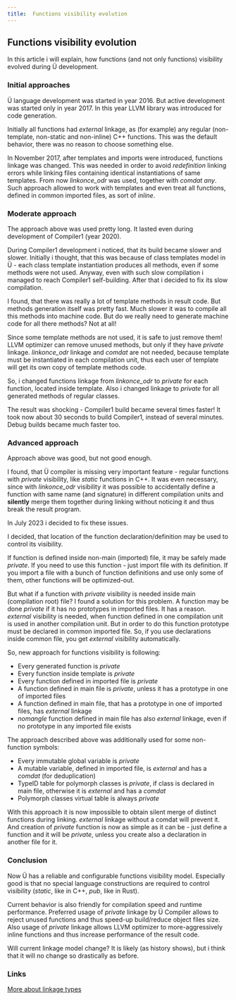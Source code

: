 ```yaml
---
title:  Functions visibility evolution
---
```


## Functions visibility evolution

In this article i will explain, how functions (and not only functions) visibility evolved during Ü development.


### Initial approaches

Ü language development was started in year 2016.
But active development was started only in year 2017.
In this year LLVM library was introduced for code generation.

Initially all functions had _external_ linkage, as (for example) any regular (non-template, non-static and non-inline) C++ functions.
This was the default behavior, there was no reason to choose something else.

In November 2017, after templates and imports were introduced, functions linkage was changed.
This was needed in order to avoid _redefinition_ linking errors while linking files containing identical instantiations of same templates.
From now _linkonce_odr_ was used, together with _comdat any_.
Such approach allowed to work with templates and even treat all functions, defined in common imported files, as sort of _inline_.


### Moderate approach

The approach above was used pretty long.
It lasted even during development of Compiler1 (year 2020).

During Compiler1 development i noticed, that its build became slower and slower.
Initially i thought, that this was because of class templates model in Ü - each class template instantiation produces all methods, even if some methods were not used.
Anyway, even with such slow compilation i managed to reach Compiler1 self-building.
After that i decided to fix its slow compilation.

I found, that there was really a lot of template methods in result code.
But methods generation itself was pretty fast.
Much slower it was to compile all this methods into machine code.
But do we really need to generate machine code for all there methods?
Not at all!

Since some template methods are not used, it is safe to just remove them!
LLVM optimizer can remove unused methods, but only if they have _private_ linkage.
_linkonce_odr_ linkage and _comdat_ are not needed, because template must be instantiated in each compilation unit, thus each user of template will get its own copy of template methods code.

So, i changed functions linkage from _linkonce_odr_ to _private_ for each function, located inside template.
Also i changed linkage to _private_ for all generated methods of regular classes.

The result was shocking - Compiler1 build became several times faster!
It took now about 30 seconds to build Compiler1, instead of several minutes.
Debug builds became much faster too.


### Advanced approach

Approach above was good, but not good enough.

I found, that Ü compiler is missing very important feature - regular functions with _private_ visibility, like _static_ functions in C++.
It was even necessary, since with _linkonce_odr_ visibility it was possible to accidentally define a function with same name (and signature) in different compilation units and **silently** merge them together during linking without noticing it and thus break the result program.

In July 2023 i decided to fix these issues.

I decided, that location of the function declaration/definition may be used to control its visibility.

If function is defined inside non-main (imported) file, it may be safely made _private_.
If you need to use this function - just import file with its definition.
If you import a file with a bunch of function definitions and use only some of them, other functions will be optimized-out.

But what if a function with _private_ visibility is needed inside main (compilation root) file?
I found a solution for this problem.
A function may be done _private_ if it has no prototypes in imported files.
It has a reason.
_external_ visibility is needed, when function defined in one compilation unit is used in another compilation unit.
But in order to do this function prototype must be declared in common imported file.
So, if you use declarations inside common file, you get _external_ visibility automatically.

So, new approach for functions visibility is following:

* Every generated function is _private_
* Every function inside template is _private_
* Every function defined in imported file is _private_
* A function defined in main file is _private_, unless it has a prototype in one of imported files
* A function defined in main file, that has a prototype in one of imported files, has _external_ linkage
* _nomangle_ function defined in main file has also _external_ linkage, even if no prototype in any imported file exists

The approach described above was additionally used for some non-function symbols:

* Every immutable global variable is _private_
* A mutable variable, defined in imported file, is _external_ and has a _comdat_ (for deduplication)
* TypeID table for polymorph classes is _private_, if class is declared in main file, otherwise it is _external_ and has a _comdat_
* Polymorph classes virtual table is always _private_

With this approach it is now impossible to obtain silent merge of distinct functions during linking.
_external_ linkage without a comdat will prevent it.
And creation of _private_ function is now as simple as it can be - just define a function and it will be _private_, unless you create also a declaration in another file for it.


### Conclusion

Now Ü has a reliable and configurable functions visibility model.
Especially good is that no special language constructions are required to control visibility (_static_, like in C++, _pub_, like in Rust).

Current behavior is also friendly for compilation speed and runtime performance.
Preferred usage of _private_ linkage by Ü Compiler allows to reject unused functions and thus speed-up build/reduce object files size.
Also usage of _private_ linkage allows LLVM optimizer to more-aggressively inline functions and thus increase performance of the result code.

Will current linkage model change?
It is likely (as history shows), but i think that it will no change so drastically as before.


### Links

[More about linkage types](https://releases.llvm.org/15.0.0/docs/LangRef.html#linkage-types)
